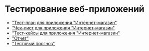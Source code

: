 # Тестирование веб-приложений

- ["Тест-план для приложения "Интернет-магазин"](https://docs.google.com/spreadsheets/d/1gPuIa5dicTPDc_E3NXSAKnIzqcvGZgZxlzdlnjHiPJM/edit?usp=sharing)
- ["Чек-лист для приложения "Интернет-магазин"](https://docs.google.com/spreadsheets/d/1cvYoXGlL7oIZ0cuk_lr1fctD4FMtpTd0DKWX5GLSDaM/edit?usp=sharing)
- ["Тест-кейсы для приложения "Интернет-магазин"](https://github.com/kris-svii/WEB/blob/main/G101-2025-09-28.pdf)
- ["Отчет"](https://github.com/kris-svii/WEB/blob/main/Issues%20(3).xlsx)
- ["Тестовый прогноз"](https://github.com/kris-svii/WEB/blob/main/G101-Express%2Brun%2B2025_09_28.pdf)
